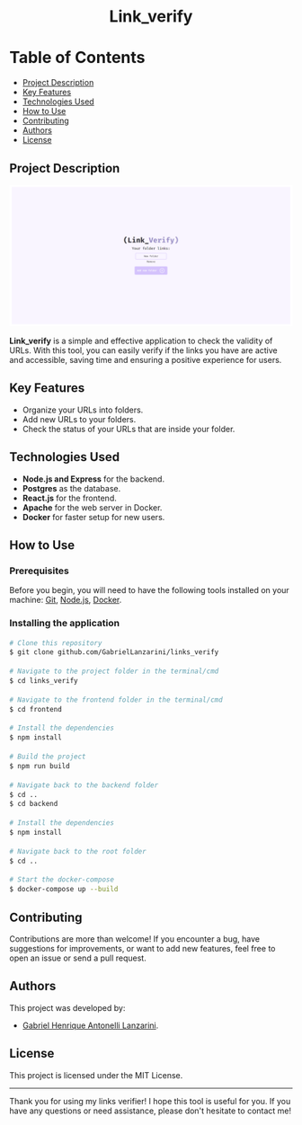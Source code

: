 <div align="center">
  <h1>Link_verify</h1>
</div>

# Table of Contents

<!--ts-->
* [Project Description](#project-description)
* [Key Features](#key-features)
* [Technologies Used](#technologies-used)
* [How to Use](#how-to-use)
* [Contributing](#contributing)
* [Authors](#authors)
* [License](#license)
<!--te-->

## Project Description
<img src="./img/initialPage.png" alt="Initial Page">

**Link_verify** is a simple and effective application to check the validity of URLs. With this tool, you can easily verify if the links you have are active and accessible, saving time and ensuring a positive experience for users.

## Key Features

- Organize your URLs into folders.
- Add new URLs to your folders.
- Check the status of your URLs that are inside your folder.

## Technologies Used

- **Node.js and Express** for the backend.
- **Postgres** as the database.
- **React.js** for the frontend.
- **Apache** for the web server in Docker.
- **Docker** for faster setup for new users.

## How to Use

### Prerequisites

Before you begin, you will need to have the following tools installed on your machine: [Git](https://git-scm.com), [Node.js](https://nodejs.org/en/), [Docker](https://www.docker.com/).

### Installing the application

```bash
# Clone this repository
$ git clone github.com/GabrielLanzarini/links_verify

# Navigate to the project folder in the terminal/cmd
$ cd links_verify

# Navigate to the frontend folder in the terminal/cmd
$ cd frontend

# Install the dependencies
$ npm install

# Build the project
$ npm run build

# Navigate back to the backend folder
$ cd ..
$ cd backend

# Install the dependencies
$ npm install

# Navigate back to the root folder
$ cd ..

# Start the docker-compose
$ docker-compose up --build
```

## Contributing

Contributions are more than welcome! If you encounter a bug, have suggestions for improvements, or want to add new features, feel free to open an issue or send a pull request.

## Authors

This project was developed by:

- [Gabriel Henrique Antonelli Lanzarini](https://github.com/GabrielLanzarini).

## License

This project is licensed under the MIT License.

---

Thank you for using my links verifier! I hope this tool is useful for you. If you have any questions or need assistance, please don't hesitate to contact me!
